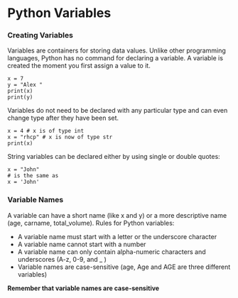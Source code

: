 # Python Variables

### Creating Variables
Variables are containers for storing data values.
Unlike other programming languages, Python has no command for declaring a variable.
A variable is created the moment you first assign a value to it.
```python3
x = 7
y = "Alex "
print(x)
print(y)
```
Variables do not need to be declared with any particular type and can even change type after they have been set.

```python3
x = 4 # x is of type int
x = "rhcp" # x is now of type str
print(x)
```

String variables can be declared either by using single or double quotes:
```python3
x = "John"
# is the same as
x = 'John'
```

### Variable Names
A variable can have a short name (like x and y) or a more descriptive name (age, carname, total_volume). Rules for Python variables:
*   A variable name must start with a letter or the underscore character
*   A variable name cannot start with a number
*   A variable name can only contain alpha-numeric characters and underscores (A-z, 0-9, and _ )
*   Variable names are case-sensitive (age, Age and AGE are three different variables)

**Remember that variable names are case-sensitive**
